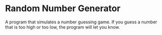 # Random Number Generator
A program that simulates a number guessing game.
If you guess a number that is too high or too low, the program will let you know.

